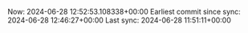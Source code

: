 Now: 2024-06-28 12:52:53.108338+00:00 Earliest commit since sync: 2024-06-28 12:46:27+00:00 Last sync: 2024-06-28 11:51:11+00:00
